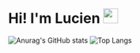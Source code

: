 # Hi! I'm Lucien <img src="https://raw.githubusercontent.com/MartinHeinz/MartinHeinz/master/wave.gif" width="30px">

![Anurag's GitHub stats](https://github-readme-stats.vercel.app/api?username=scaffus&show_icons=true&theme=gruvbox&hide_rank=true)
![Top Langs](https://github-readme-stats.vercel.app/api/top-langs/?username=scaffus&theme=gruvbox)
